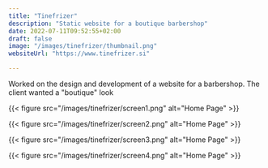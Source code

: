 ```yaml
---
title: "Tinefrizer"
description: "Static website for a boutique barbershop"
date: 2022-07-11T09:52:55+02:00
draft: false
image: "/images/tinefrizer/thumbnail.png"
websiteUrl: "https://www.tinefrizer.si"

---
```


Worked on the design and development of a website for a barbershop. The client wanted a "boutique" look 

{{< figure src="/images/tinefrizer/screen1.png" alt="Home Page" >}}


{{< figure src="/images/tinefrizer/screen2.png" alt="Home Page" >}}


{{< figure src="/images/tinefrizer/screen3.png" alt="Home Page" >}}


{{< figure src="/images/tinefrizer/screen4.png" alt="Home Page" >}}

